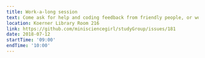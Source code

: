 ```yaml
---
title: Work-a-long session
text: Come ask for help and coding feedback from friendly people, or work on your current coding project and get some feedback!
location: Koerner Library Room 216
link: https://github.com/minisciencegirl/studyGroup/issues/181
date: 2018-07-12
startTime: '09:00'
endTime: '10:00'
---
```

